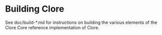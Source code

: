 Building Clore
================

See doc/build-*.md for instructions on building the various
elements of the Clore Core reference implementation of Clore.
